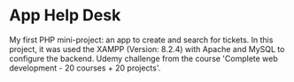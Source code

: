 # App Help Desk
 My first PHP mini-project: an app to create and search for tickets. In this project, it was used the XAMPP (Version: 8.2.4) with Apache and MySQL to configure the backend. 
 Udemy challenge from the course 'Complete web development - 20 courses + 20 projects'.
 

